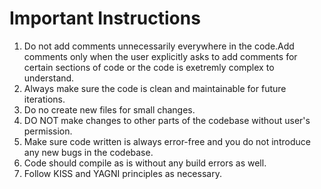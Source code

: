 # Important Instructions

1. Do not add comments unnecessarily everywhere in the code.Add comments only when the user explicitly asks to add comments for certain sections of code or the code is exetremly complex to understand.
2. Always make sure the code is clean and maintainable for future iterations.
3. Do no create new files for small changes.
4. DO NOT make changes to other parts of the codebase without user's permission.
5. Make sure code written is always error-free and you do not introduce any new bugs in the codebase.
6. Code should compile as is without any build errors as well.
7. Follow KISS and YAGNI principles as necessary.
